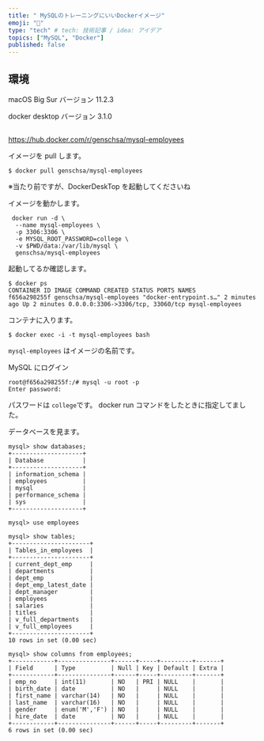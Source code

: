 ```yaml
---
title: " MySQLのトレーニングにいいDockerイメージ"
emoji: "🎩"
type: "tech" # tech: 技術記事 / idea: アイデア
topics: ["MySQL", "Docker"]
published: false
---
```


## 環境

macOS Big Sur
バージョン 11.2.3

docker desktop
バージョン 3.1.0

##

https://hub.docker.com/r/genschsa/mysql-employees

イメージを pull します。

```
$ docker pull genschsa/mysql-employees
```

※当たり前ですが、DockerDeskTop を起動してくださいね

イメージを動かします。

```
 docker run -d \
  --name mysql-employees \
  -p 3306:3306 \
  -e MYSQL_ROOT_PASSWORD=college \
  -v $PWD/data:/var/lib/mysql \
  genschsa/mysql-employees
```

起動してるか確認します。

```
$ docker ps
CONTAINER ID IMAGE COMMAND CREATED STATUS PORTS NAMES
f656a298255f genschsa/mysql-employees "docker-entrypoint.s…" 2 minutes ago Up 2 minutes 0.0.0.0:3306->3306/tcp, 33060/tcp mysql-employees
```

コンテナに入ります。

```
$ docker exec -i -t mysql-employees bash
```

`mysql-employees` はイメージの名前です。

MySQL にログイン

```
root@f656a298255f:/# mysql -u root -p
Enter password:
```

パスワードは `college`です。
docker run コマンドをしたときに指定してました。

データベースを見ます。

```
mysql> show databases;
+--------------------+
| Database           |
+--------------------+
| information_schema |
| employees          |
| mysql              |
| performance_schema |
| sys                |
+--------------------+
```

```
mysql> use employees
```

```
mysql> show tables;
+----------------------+
| Tables_in_employees  |
+----------------------+
| current_dept_emp     |
| departments          |
| dept_emp             |
| dept_emp_latest_date |
| dept_manager         |
| employees            |
| salaries             |
| titles               |
| v_full_departments   |
| v_full_employees     |
+----------------------+
10 rows in set (0.00 sec)
```

```
mysql> show columns from employees;
+------------+---------------+------+-----+---------+-------+
| Field      | Type          | Null | Key | Default | Extra |
+------------+---------------+------+-----+---------+-------+
| emp_no     | int(11)       | NO   | PRI | NULL    |       |
| birth_date | date          | NO   |     | NULL    |       |
| first_name | varchar(14)   | NO   |     | NULL    |       |
| last_name  | varchar(16)   | NO   |     | NULL    |       |
| gender     | enum('M','F') | NO   |     | NULL    |       |
| hire_date  | date          | NO   |     | NULL    |       |
+------------+---------------+------+-----+---------+-------+
6 rows in set (0.00 sec)
```

